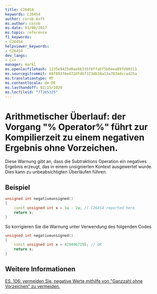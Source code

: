 ```yaml
---
title: C26454
keywords: C26454
author: corob-msft
ms.author: corob
ms.date: 01/08/2017
ms.topic: reference
f1_keywords:
- C26454
helpviewer_keywords:
- C26454
dev_langs:
- C++
manager: markl
ms.openlocfilehash: 1235e9425d0ae66335f8ffabf5bbeea89fd90311
ms.sourcegitcommit: 68f893f6e472df46f323db34a13a7034dccad25a
ms.translationtype: MT
ms.contentlocale: de-DE
ms.lasthandoff: 02/15/2020
ms.locfileid: "77265325"
---
```

# <a name="arithmetic-overflow-operator-operation-produces-a-negative-unsigned-result-at-compile-time"></a>Arithmetischer Überlauf: der Vorgang "% Operator%" führt zur Kompilierzeit zu einem negativen Ergebnis ohne Vorzeichen.

  Diese Warnung gibt an, dass die Subtraktions Operation ein negatives Ergebnis erzeugt, das in einem unsignierten Kontext ausgewertet wurde. Dies kann zu unbeabsichtigten Überläufen führen.

## <a name="example"></a>Beispiel

```cpp
unsigned int negativeunsigned()
{
    const unsigned int x = 1u - 2u; // C26454 reported here
    return x;
}
```

So korrigieren Sie die Warnung unter Verwendung des folgenden Codes

```cpp
unsigned int negativeunsigned()
{
    const unsigned int x = 4294967295; // OK
    return x;
}
```

## <a name="see-also"></a>Weitere Informationen
[ES. 106: vermeiden Sie, negative Werte mithilfe von "Ganzzahl ohne Vorzeichen" zu vermeiden.](https://github.com/isocpp/CppCoreGuidelines/blob/master/CppCoreGuidelines.md#Res-nonnegative)
